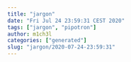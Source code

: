 ```yaml
---
title: "jargon"
date: "Fri Jul 24 23:59:31 CEST 2020"
tags: ["jargon", "pipotron"]
author: m1ch3l
categories: ["generated"]
slug: "jargon/2020-07-24-23:59:31"
---
```



